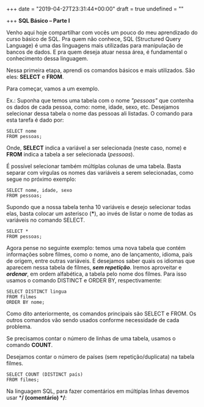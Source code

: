 +++
date = "2019-04-27T23:31:44+00:00"
draft = true
undefined = ""

+++
**SQL Básico – Parte I**

Venho aqui hoje compartilhar com vocês um pouco do meu aprendizado do curso básico de SQL. Pra quem não conhece, SQL (Structured Query Language) é uma das linguagens mais utilizadas para manipulação de bancos de dados. E pra quem deseja atuar nessa área, é fundamental o conhecimento dessa linguagem.

Nessa primeira etapa, aprendi os comandos básicos e mais utilizados. São eles: **SELECT** e **FROM**.

Para começar, vamos a um exemplo.

Ex.: Suponha que temos uma tabela com o nome _"pessoas"_ que contenha os dados de cada pessoa, como: nome, idade, sexo, etc. Desejamos selecionar dessa tabela o nome das pessoas ali listadas. O comando para esta tarefa é dado por:

    SELECT nome
    FROM pessoas;

Onde, **SELECT** indica a variável a ser selecionada (neste caso, nome) e **FROM** indica a tabela a ser selecionada (_pessoas_).

É possível selecionar também múltiplas colunas de uma tabela. Basta separar com vírgulas os nomes das variáveis a serem selecionadas, como segue no próximo exemplo:

    SELECT nome, idade, sexo 
    FROM pessoas;

Supondo que a nossa tabela tenha 10 variáveis e desejo selecionar todas elas, basta colocar um asterisco (__*__), ao invés de listar o nome de todas as variáveis no comando SELECT. 

    SELECT * 
    FROM pessoas;

Agora pense no seguinte exemplo: temos uma nova tabela que contém informações sobre filmes, como o nome, ano de lançamento, idioma, país de origem, entre outras variáveis. E desejamos saber quais os idiomas que aparecem nessa tabela de filmes, **_sem repetição_**. Iremos aproveitar e **_ordenar_**, em ordem alfabética, a tabela pelo nome dos filmes. Para isso usamos o comando DISTINCT e ORDER BY, respectivamente:

    SELECT DISTINCT lingua 
    FROM filmes 
    ORDER BY nome;

Como dito anteriormente, os comandos principais são SELECT e FROM. Os outros comandos vão sendo usados conforme necessidade de cada problema.

Se precisamos contar o número de linhas de uma tabela, usamos o comando **COUNT**.

Desejamos contar o número de países (sem repetição/duplicata) na tabela filmes.

    SELECT COUNT (DISTINCT país) 
    FROM filmes;

Na linguagem SQL, para fazer comentários em múltiplas linhas devemos usar ***/ (comentário) */**: